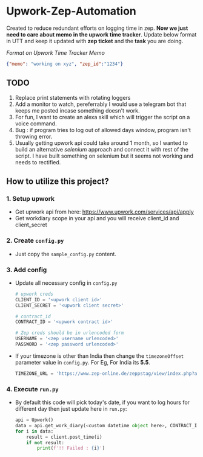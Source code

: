 # Upwork-Zep-Automation
Created to reduce redundant efforts on logging time in zep. **Now we just need to care about memo in the upwork time tracker**. Update below format in UTT and keep it updated with **zep ticket** and the **task** you are doing.

*Format on Upwork Time Tracker Memo*
```json
{"memo": "working on xyz", "zep_id":"1234"}
```


## TODO
1. Replace print statements with rotating loggers
2. Add a monitor to watch, pereferrably I would use a telegram bot that keeps me posted incase something doesn't work.
3. For fun, I want to create an alexa skill which will trigger the script on a voice command.
4. Bug : if program tries to log out of allowed days window, program isn't throwing error.
5. Usually getting upwork api could take around 1 month, so I wanted to build an alternative *selenium* approach and connect it with rest of the script. I have built something on selenium but it seems not working and needs to rectified.


## How to utilize this project?

### 1. Setup upwork

* Get upwork api from here: https://www.upwork.com/services/api/apply
* Get workdiary scope in your api and you will receive client_id and client_secret

### 2. Create `config.py`
* Just copy the `sample_config.py` content.

### 3. Add config
* Update all necessary config in `config.py`

    ```python
    # upwork creds
    CLIENT_ID = '<upwork client id>'
    CLIENT_SECRET = '<upwork client secret>'

    # contract_id
    CONTRACT_ID = '<upwork contract id>'

    # Zep creds should be in urlencoded form
    USERNAME = '<zep username urlencoded>'
    PASSWORD = '<zep password urlencoded>'

    ```
* If your timezone is other than India then change the `timezoneOffset` parameter value in `config.py`. For Eg, For India its **5.5**.

  ```python
  TIMEZONE_URL = 'https://www.zep-online.de/zeppstag/view/index.php?action=save&timezoneOffset=5.5'
  ```
### 4. Execute `run.py`
* By default this code will pick today's date, if you want to log hours for different day then just update here in `run.py`:

    ```python
    api = Upwork()
    data = api.get_work_diary(<custom datetime object here>, CONTRACT_ID)
    for i in data:
        result = client.post_time(i)
        if not result:
            print(f'!! Failed : {i}')
    ```
